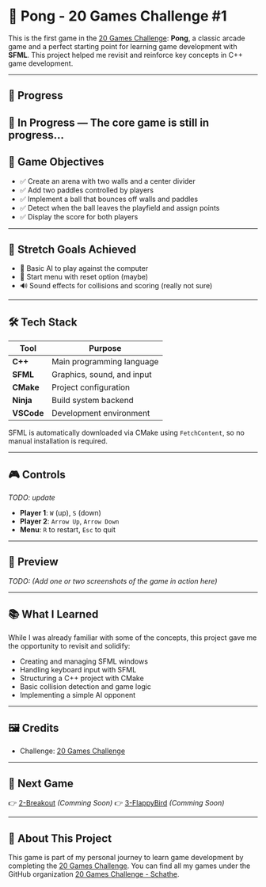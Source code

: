 # 🏓 Pong - 20 Games Challenge #1

This is the first game in the [20 Games Challenge](https://20_games_challenge.gitlab.io/challenge/#1): **Pong**, a classic arcade game and a perfect starting point for learning game development with **SFML**. This project helped me revisit and reinforce key concepts in C++ game development.

---

## 📅 Progress

🔄 **In Progress** — The core game is still in progress...
---

## 🎯 Game Objectives

- ✅ Create an arena with two walls and a center divider  
- ✅ Add two paddles controlled by players  
- ✅ Implement a ball that bounces off walls and paddles  
- ✅ Detect when the ball leaves the playfield and assign points  
- ✅ Display the score for both players  

---

## 🌱 Stretch Goals Achieved

- 🤖 Basic AI to play against the computer  
- 🧭 Start menu with reset option  (maybe)
- 🔊 Sound effects for collisions and scoring  (really not sure)

---

## 🛠 Tech Stack

| Tool        | Purpose                          |
|-------------|----------------------------------|
| **C++**     | Main programming language        |
| **SFML**    | Graphics, sound, and input       |
| **CMake**   | Project configuration            |
| **Ninja**   | Build system backend             |
| **VSCode**  | Development environment          |

SFML is automatically downloaded via CMake using `FetchContent`, so no manual installation is required.

---

## 🎮 Controls

*TODO: update*
- **Player 1**: `W` (up), `S` (down)  
- **Player 2**: `Arrow Up`, `Arrow Down`  
- **Menu**: `R` to restart, `Esc` to quit  

---

## 📸 Preview

*TODO: (Add one or two screenshots of the game in action here)*

---

## 📚 What I Learned

While I was already familiar with some of the concepts, this project gave me the opportunity to revisit and solidify:

- Creating and managing SFML windows  
- Handling keyboard input with SFML  
- Structuring a C++ project with CMake  
- Basic collision detection and game logic  
- Implementing a simple AI opponent  
---

## 🖼 Credits

- Challenge: [20 Games Challenge](https://20_games_challenge.gitlab.io/challenge/#1)  

---

## 🧭 Next Game

👉 [2-Breakout](https://github.com/Schathe-20GamesChallenge/2-breakout) *(Comming Soon)*
👉 [3-FlappyBird](https://github.com/Schathe-20GamesChallenge/3-FlappyBird) *(Comming Soon)*

---

## 🧠 About This Project

This game is part of my personal journey to learn game development by completing the [20 Games Challenge](https://20_games_challenge.gitlab.io/challenge/#1). You can find all my games under the GitHub organization [20 Games Challenge - Schathe](https://github.com/Schathe-20GamesChallenge).
